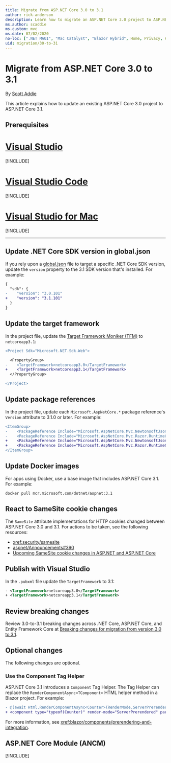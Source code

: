```yaml
---
title: Migrate from ASP.NET Core 3.0 to 3.1
author: rick-anderson
description: Learn how to migrate an ASP.NET Core 3.0 project to ASP.NET Core 3.1.
ms.author: scaddie
ms.custom: mvc
ms.date: 07/02/2020
no-loc: [".NET MAUI", "Mac Catalyst", "Blazor Hybrid", Home, Privacy, Kestrel, appsettings.json, "ASP.NET Core Identity", cookie, Cookie, Blazor, "Blazor Server", "Blazor WebAssembly", "Identity", "Let's Encrypt", Razor, SignalR]
uid: migration/30-to-31
---
```

# Migrate from ASP.NET Core 3.0 to 3.1

By [Scott Addie](https://github.com/scottaddie)

This article explains how to update an existing ASP.NET Core 3.0 project to ASP.NET Core 3.1.

## Prerequisites

# [Visual Studio](#tab/visual-studio)

[!INCLUDE[](~/includes/net-core-prereqs-vs-3.1.md)]

# [Visual Studio Code](#tab/visual-studio-code)

[!INCLUDE[](~/includes/net-core-prereqs-vsc-3.1.md)]

# [Visual Studio for Mac](#tab/visual-studio-mac)

[!INCLUDE[](~/includes/net-core-prereqs-mac-3.1.md)]

---

## Update .NET Core SDK version in global.json

If you rely upon a [global.json](/dotnet/core/tools/global-json) file to target a specific .NET Core SDK version, update the `version` property to the 3.1 SDK version that's installed. For example:

```diff
{
  "sdk": {
-    "version": "3.0.101"
+    "version": "3.1.101"
  }
}
```

## Update the target framework

In the project file, update the [Target Framework Moniker (TFM)](/dotnet/standard/frameworks) to `netcoreapp3.1`:

```diff
<Project Sdk="Microsoft.NET.Sdk.Web">

  <PropertyGroup>
-    <TargetFramework>netcoreapp3.0</TargetFramework>
+    <TargetFramework>netcoreapp3.1</TargetFramework>
  </PropertyGroup>

</Project>
```

## Update package references

In the project file, update each `Microsoft.AspNetCore.*` package reference's `Version` attribute to 3.1.0 or later. For example:

```diff
<ItemGroup>
-    <PackageReference Include="Microsoft.AspNetCore.Mvc.NewtonsoftJson" Version="3.0.0" />
-    <PackageReference Include="Microsoft.AspNetCore.Mvc.Razor.RuntimeCompilation" Version="3.0.0" Condition="'$(Configuration)' == 'Debug'" />
+    <PackageReference Include="Microsoft.AspNetCore.Mvc.NewtonsoftJson" Version="3.1.1" />
+    <PackageReference Include="Microsoft.AspNetCore.Mvc.Razor.RuntimeCompilation" Version="3.1.1" Condition="'$(Configuration)' == 'Debug'" />
</ItemGroup>
```

## Update Docker images

For apps using Docker, use a base image that includes ASP.NET Core 3.1. For example:

```console
docker pull mcr.microsoft.com/dotnet/aspnet:3.1
```

## React to SameSite cookie changes

The `SameSite` attribute implementations for HTTP cookies changed between ASP.NET Core 3.0 and 3.1. For actions to be taken, see the following resources:

* <xref:security/samesite>
* [aspnet/Announcements#390](https://github.com/aspnet/Announcements/issues/390)
* [Upcoming SameSite cookie changes in ASP.NET and ASP.NET Core](https://devblogs.microsoft.com/aspnet/upcoming-samesite-cookie-changes-in-asp-net-and-asp-net-core/)

## Publish with Visual Studio

In the `.pubxml` file update the `TargetFramework` to 3.1:

```xml
- <TargetFramework>netcoreapp3.0</TargetFramework>
+ <TargetFramework>netcoreapp3.1</TargetFramework>
```

## Review breaking changes

Review 3.0-to-3.1 breaking changes across .NET Core, ASP.NET Core, and Entity Framework Core at [Breaking changes for migration from version 3.0 to 3.1](/dotnet/core/compatibility/3.0-3.1).

## Optional changes

The following changes are optional.

### Use the Component Tag Helper

ASP.NET Core 3.1 introduces a `Component` Tag Helper. The Tag Helper can replace the `RenderComponentAsync<TComponent>` HTML helper method in a Blazor project. For example:

```diff
- @(await Html.RenderComponentAsync<Counter>(RenderMode.ServerPrerendered, new { IncrementAmount = 10 }))
+ <component type="typeof(Counter)" render-mode="ServerPrerendered" param-IncrementAmount="10" />
```

For more information, see <xref:blazor/components/prerendering-and-integration>.

## ASP.NET Core Module (ANCM)

[!INCLUDE[](~/includes/hosting-bundle.md)]
